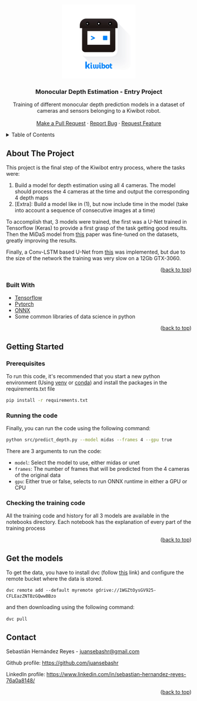 <div id="top"></div> 

<!-- PROJECT LOGO -->
<br />
<div align="center">
  <a href="https://github.com/juansebashr/kiwibot-depth-estimation">
    <img src="docs/images/kiwibotLogo.png" alt="Logo" width="200" height="200">
  </a>
<h3 align="center">Monocular Depth Estimation - Entry Project</h3>

<p align="center">
    Training of different monocular depth prediction models in a dataset of cameras and sensors belonging to a 
    Kiwibot robot.
    <br />
    <br />
    <a href="https://github.com/juansebashr/kiwibot-depth-estimation/pulls">Make a Pull Request</a>
    ·
    <a href="https://github.com/juansebashr/kiwibot-depth-estimation/issues">Report Bug</a>
    ·
    <a href="https://github.com/juansebashr/kiwibot-depth-estimation/issues">Request Feature</a>
</p>

</div>



<!-- TABLE OF CONTENTS -->
<details>
  <summary>Table of Contents</summary>
  <ol>
    <li>
      <a href="#about-the-project">About The Project</a>
      <ul>
        <li><a href="#built-with">Built With</a></li>
      </ul>
    </li>
    <li>
      <a href="#getting-started">Getting Started</a>
      <ul>
        <li><a href="#prerequisites">Prerequisites</a></li>
        <li><a href="#installation">Installation</a></li>
      </ul>
    </li>
    <li><a href="#Get the models">Outputs</a></li>
    <li><a href="#contact">Contact</a></li>
  </ol>
</details>



<!-- ABOUT THE PROJECT -->

## About The Project

This project is the final step of the Kiwibot entry process, where the tasks were:

1. Build a model for depth estimation using all 4 cameras. The model should process the 4
  cameras at the time and output the corresponding 4 depth maps
2. [Extra]: Build a model like in (1), but now include time in the model (take into account a
   sequence of consecutive images at a time)

To accomplish that, 3 models were trained, the first was a U-Net trained in Tensorflow (Keras) to provide a
first grasp of the task getting good results. Then the MiDaS model from [this](https://arxiv.org/abs/1907.01341) 
paper was fine-tuned on the datasets, greatly improving the results.

Finally, a Conv-LSTM based U-Net from [this](paper) was implemented, but due to the size of the network the training
was very slow on a 12Gb GTX-3060. 


<p align="right">(<a href="#top">back to top</a>)</p>

### Built With

* [Tensorflow](https://www.tensorflow.org/)
* [Pytorch](https://pytorch.org/)
* [ONNX](https://onnx.ai/)
* Some common libraries of data science in python

<p align="right">(<a href="#top">back to top</a>)</p>



<!-- GETTING STARTED -->

## Getting Started

### Prerequisites

To run this code, it's recommended that you start a new python environment (Using [venv](https://help.dreamhost.com/hc/en-us/articles/115000695551-Installing-and-using-virtualenv-with-Python-3)
or [conda](https://docs.conda.io/projects/conda/en/latest/user-guide/tasks/manage-environments.html)) and install the
packages in the requirements.txt file

  ```sh
  pip install -r requirements.txt
  ```

### Running the code

Finally, you can run the code using the following command:

   ```sh
   python src/predict_depth.py --model midas --frames 4 --gpu true
   ```

There are 3 arguments to run the code: 

* `model`: Select the model to use, either midas or unet
* `frames`: The number of frames that will be predicted from the 4 cameras of the original data
* `gpu`: Either true or false, selects to run ONNX runtime in either a GPU or CPU

### Checking the training code

All the training code and history for all 3 models are available in the notebooks directory. Each notebook has the 
explanation of every part of the training process

<p align="right">(<a href="#top">back to top</a>)</p>

<!-- OUTPUTS EXAMPLES -->

## Get the models

To get the data, you have to install dvc (follow [this](https://dvc.org/doc/install) link) and configure the remote
bucket where the data is stored.

```
dvc remote add --default myremote gdrive://1WGZtOysGV925-CFLEazZNTBzGQwwBBzo
```
and then downloading using the following command:

`dvc pull`

<!-- CONTACT -->

## Contact

Sebastián Hernández Reyes - juansebashr@gmail.com

Github profile: https://github.com/juansebashr

LinkedIn profile: https://www.linkedin.com/in/sebastian-hernandez-reyes-76a0a8148/

<!-- Template developed by the ML Team :D-->

<p align="right">(<a href="#top">back to top</a>)</p>
